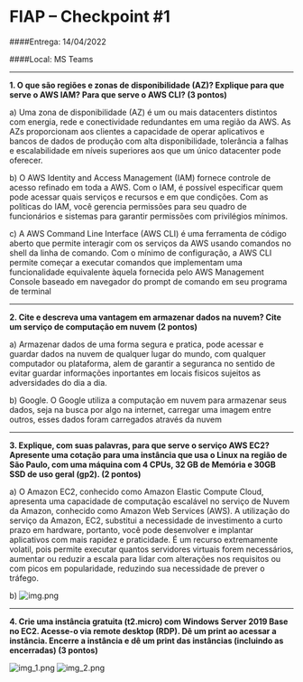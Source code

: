 # FIAP – Checkpoint #1

####Entrega: 14/04/2022

####Local: MS Teams

---
**1. O que são regiões e zonas de disponibilidade (AZ)? Explique para que serve o AWS IAM? Para que serve o AWS CLI? (3 pontos)**

a) Uma zona de disponibilidade (AZ) é um ou mais datacenters distintos com energia, rede e conectividade redundantes em uma região da AWS.
As AZs proporcionam aos clientes a capacidade de operar aplicativos e bancos de dados de produção com alta disponibilidade, 
tolerância a falhas e escalabilidade em níveis superiores aos que um único datacenter pode oferecer. 

b) O AWS Identity and Access Management (IAM) fornece controle de acesso refinado em toda a AWS. Com o IAM, é possível 
especificar quem pode acessar quais serviços e recursos e em que condições. Com as políticas do IAM, você gerencia 
permissões para seu quadro de funcionários e sistemas para garantir permissões com privilégios mínimos.

c) A AWS Command Line Interface (AWS CLI) é uma ferramenta de código aberto que permite interagir com os serviços da 
AWS usando comandos no shell da linha de comando. Com o mínimo de configuração, a AWS CLI permite começar a executar 
comandos que implementam uma funcionalidade equivalente àquela fornecida pelo AWS Management Console baseado em navegador 
do prompt de comando em seu programa de terminal

---

**2. Cite e descreva uma vantagem em armazenar dados na nuvem? Cite um serviço de computação em nuvem (2 pontos)**

a) Armazenar dados de uma forma segura e pratica, pode acessar e guardar dados na nuvem de qualquer lugar do mundo,
com qualquer computador ou plataforma, alem de garantir a seguranca no sentido de evitar guardar informações inportantes
em locais fisicos sujeitos as adversidades do dia a dia.

b) Google. O Google utiliza a computação em nuvem para armazenar seus dados, seja na busca por algo na internet, 
carregar uma imagem entre outros, esses dados foram carregados através da nuvem

---

**3. Explique, com suas palavras, para que serve o serviço AWS EC2? Apresente uma cotação para uma instância que usa o
Linux na região de São Paulo, com uma máquina com 4 CPUs, 32 GB de Memória e 30GB SSD de uso geral (gp2). (2 pontos)**

a) O Amazon EC2, conhecido como Amazon Elastic Compute Cloud, apresenta uma capacidade de computação escalável no serviço 
de Nuvem da Amazon, conhecido como Amazon Web Services (AWS). A utilização do serviço da Amazon, EC2, substitui a necessidade 
de investimento a curto prazo em hardware, portanto, você pode desenvolver e implantar aplicativos com mais rapidez e praticidade. 
É um recurso extremamente volatil, pois permite executar quantos servidores virtuais forem necessários, aumentar ou reduzir a 
escala para lidar com alterações nos requisitos ou com picos em popularidade, reduzindo sua necessidade de prever o tráfego.

b)
![img.png](img.png)

---
**4. Crie uma instância gratuita (t2.micro) com Windows Server 2019 Base no EC2. Acesse-o via remote desktop (RDP).
Dê um print ao acessar a instância. Encerre a instância e dê um print das instâncias (incluindo as encerradas) (3 pontos)**

![img_1.png](img_1.png)
![img_2.png](img_2.png)